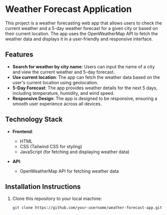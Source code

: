 # Weather Forecast Application

This project is a weather forecasting web app that allows users to check the current weather and a 5-day weather forecast for a given city or based on their current location. The app uses the OpenWeatherMap API to fetch the weather data and displays it in a user-friendly and responsive interface.

## Features

- **Search for weather by city name**: Users can input the name of a city and view the current weather and 5-day forecast.
- **Use current location**: The app can fetch the weather data based on the user's current location using geolocation.
- **5-Day Forecast**: The app provides weather details for the next 5 days, including temperature, humidity, and wind speed.
- **Responsive Design**: The app is designed to be responsive, ensuring a smooth user experience across all devices.

## Technology Stack

- **Frontend**:
  - HTML
  - CSS (Tailwind CSS for styling)
  - JavaScript (for fetching and displaying weather data)

- **API**:
  - OpenWeatherMap API for fetching weather data

## Installation Instructions

1. Clone this repository to your local machine:
   ```bash
   git clone https://github.com/your-username/weather-forecast-app.git
